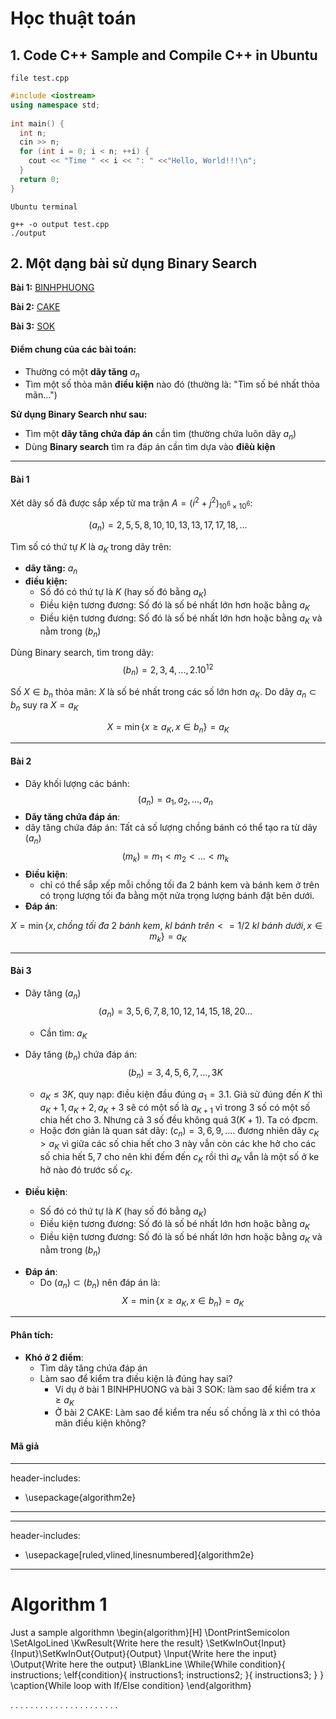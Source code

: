 # Học thuật toán

## 1. Code C++ Sample and Compile C++ in Ubuntu

```file test.cpp```

```C++
#include <iostream>
using namespace std;
 
int main() {
  int n;
  cin >> n;
  for (int i = 0; i < n; ++i) {
    cout << "Time " << i << ": " <<"Hello, World!!!\n";
  }
  return 0;
}
```

```Ubuntu terminal```
```console
g++ -o output test.cpp
./output
```

## 2. Một dạng bài sử dụng Binary Search
**Bài 1:** [BINHPHUONG](https://v2.bigocoder.com/courses/45/lectures/598/problems/1125?view=statement)

**Bài 2:** [CAKE](https://v2.bigocoder.com/courses/45/lectures/598/problems/1126?view=statement)

**Bài 3:** [SOK](https://v2.bigocoder.com/courses/45/lectures/598/problems/1127?view=statement)

#### Điểm chung của các bài toán:
  - Thường có một **dãy tăng** $a_n$
  - Tìm một số thỏa mãn **điều kiện** nào đó (thường là: "Tìm số bé nhất thỏa mãn...")

  **Sử dụng Binary Search như sau:**
  - Tìm một **dãy tăng chứa đáp án** cần tìm (thường chứa luôn dãy $a_n$)
  - Dùng **Binary search** tìm ra đáp án cần tìm dựa vào **điêù kiện**
---

#### Bài 1


Xét dãy số  đã được sắp xếp từ ma trận $A =(i^2 + j^2)_{10^6 \times 10^6}$:

$$(a_{n}) = {2, 5, 5, 8, 10, 10, 13, 13, 17, 17, 18,...}$$

Tìm số có thứ tự $K$ là $a_K$ trong dãy trên:

  - **dãy tăng:** $a_n$
  - **điều kiện:** 
    - Số đó có thứ tự là $K$ (hay số đó bằng $a_K$)
    - Điều kiện tương đương: Số đó là số bé nhất lớn hơn hoặc bằng $a_K$
    - Điều kiện tương đương: Số đó là số bé nhất lớn hơn hoặc bằng $a_K$ và nằm trong $(b_n)$



Dùng Binary search, tìm trong dãy: $$(b_n) = 2,3, 4,...,2.10^{12}$$

Số $X \in b_n$ thỏa mãn: $X$ là số bé nhất trong các số lớn hơn $a_K$. Do dãy $a_n \subset b_n$ suy ra $X = a_K$

$$ X = \min\{x \ge a_K, x \in b_n\} = a_K$$

---
#### Bài 2
- Dãy khối lượng các bánh:
  $$(a_n)=a_1, a_2,...,a_n$$
- **Dãy tăng chứa đáp án**:
- dãy tăng chứa đáp án: Tất cả số lượng chồng bánh có thể tạo ra từ dãy $(a_n)$
$$(m_k) =m_1< m_2 <... < m_k$$
- **Điều kiện**: 
  - chỉ có thể sắp xếp mỗi chồng tối đa 2 bánh kem và bánh kem ở trên có trọng lượng tối đa bằng một nửa trọng lượng bánh đặt bên dưới.
- **Đáp án**:

$$ X = \min\{x,chồng \ tối \ đa \ 2 \ bánh \ kem , \ kl \ bánh \ trên <=1/2 \ kl \ bánh \ dưới , x \in m_k\} = a_K$$

----
#### Bài 3
* Dãy tăng $(a_n)$
$$(a_n) = 3,5,6,7,8,10,12,14,15,18,20...$$
  - Cần tìm: $a_K$
* Dãy tăng $(b_n)$ chứa đáp án:
$$(b_n) = 3,4,5,6,7,...,3K$$

    - $a_K \le 3K$, quy nạp: điều kiện đầu đúng $a_1 = 3.1$. Giả sử đúng đến $K$ thì $a_K+1, a_K+2, a_K+3$ sẽ có một số là $a_{K+1}$ vì trong $3$ số có một số chia hết cho $3$. Nhưng cả $3$ số đều không quá $3(K+1)$. Ta có đpcm.
  - Hoặc đơn giản là quan sát dãy: $(c_n) = 3,6,9,....$ đương nhiên dãy $c_K > a_K$ vì giữa các số chia hết cho $3$ này vẫn còn các khe hở cho các số chia hết $5,7$ cho nên khi đếm đến $c_K$ rồi thì $a_K$ vẫn là một số ở ke hở nào đó trước số $c_K$.

* **Điều kiện**:
  - Số đó có thứ tự là $K$ (hay số đó bằng $a_K$)
  - Điều kiện tương đương: Số đó là số bé nhất lớn hơn hoặc bằng $a_K$
  - Điều kiện tương đương: Số đó là số bé nhất lớn hơn hoặc bằng $a_K$ và nằm trong $(b_n)$

- **Đáp án**:
  - Do $(a_n) \subset (b_n)$ nên đáp án là:
$$ X = \min\{x \ge a_K, x \in b_n\} = a_K$$
----
#### Phân tích:
  - **Khó ở 2 điểm**:
    - Tìm dãy tăng chứa đáp án
    - Làm sao để kiểm tra điều kiện là đúng hay sai?
      - Ví dụ ở bài 1 BINHPHUONG và bài 3 SOK: làm sao để kiểm tra $x \ge a_K$
      - Ở bài 2 CAKE: Làm sao để kiểm tra nếu số chồng là $x$ thì có thỏa mãn điều kiện không?
#### Mã giả
---
header-includes:
  - \usepackage{algorithm2e}
---
---
header-includes:
  - \usepackage[ruled,vlined,linesnumbered]{algorithm2e}
---
# Algorithm 1
Just a sample algorithmn
\begin{algorithm}[H]
\DontPrintSemicolon
\SetAlgoLined
\KwResult{Write here the result}
\SetKwInOut{Input}{Input}\SetKwInOut{Output}{Output}
\Input{Write here the input}
\Output{Write here the output}
\BlankLine
\While{While condition}{
    instructions\;
    \eIf{condition}{
        instructions1\;
        instructions2\;
    }{
        instructions3\;
    }
}
\caption{While loop with If/Else condition}
\end{algorithm} 




.
.
.
.
.
.
.
.
.
.
.
.
.
.
.
.
.
.
.
.
.
.























